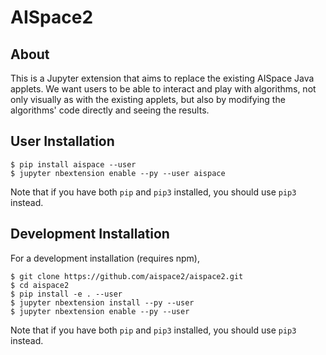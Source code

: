 # AISpace2

## About
This is a Jupyter extension that aims to replace the existing AISpace Java applets. We want users to be able to interact and play with algorithms, not only visually as with the existing applets, but also by modifying the algorithms' code directly and seeing the results.

## User Installation

    $ pip install aispace --user
    $ jupyter nbextension enable --py --user aispace

Note that if you have both `pip` and `pip3` installed, you should use `pip3` instead.

## Development Installation

For a development installation (requires npm),

    $ git clone https://github.com/aispace2/aispace2.git
    $ cd aispace2
    $ pip install -e . --user
    $ jupyter nbextension install --py --user
    $ jupyter nbextension enable --py --user


Note that if you have both `pip` and `pip3` installed, you should use `pip3` instead.
